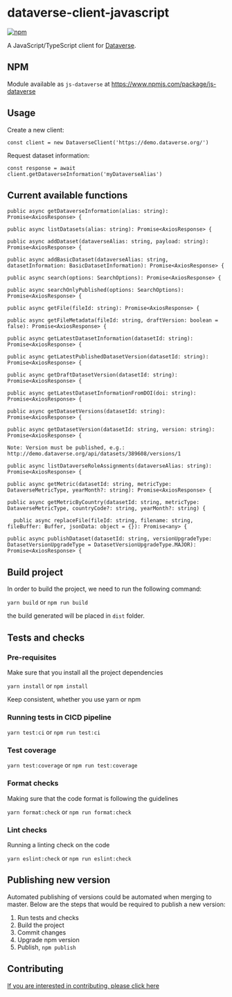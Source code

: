 # dataverse-client-javascript
[![npm](https://img.shields.io/npm/v/js-dataverse.svg)](https://www.npmjs.com/package/js-dataverse)

A JavaScript/TypeScript client for [Dataverse](http://guides.dataverse.org/en/latest/api/).

## NPM
Module available as `js-dataverse` at https://www.npmjs.com/package/js-dataverse

## Usage
Create a new client:
```
const client = new DataverseClient('https://demo.dataverse.org/')
```

Request dataset information:
```
const response = await client.getDataverseInformation('myDataverseAlias')
```

## Current available functions
`public async getDataverseInformation(alias: string): Promise<AxiosResponse> {`

`public async listDatasets(alias: string): Promise<AxiosResponse> {`

`public async addDataset(dataverseAlias: string, payload: string): Promise<AxiosResponse> {`

`public async addBasicDataset(dataverseAlias: string, datasetInformation: BasicDatasetInformation): Promise<AxiosResponse> {`

`public async search(options: SearchOptions): Promise<AxiosResponse> {`

`public async searchOnlyPublished(options: SearchOptions): Promise<AxiosResponse> {`

`public async getFile(fileId: string): Promise<AxiosResponse> {`

`public async getFileMetadata(fileId: string, draftVersion: boolean = false): Promise<AxiosResponse> {`

`public async getLatestDatasetInformation(datasetId: string): Promise<AxiosResponse> {`

`public async getLatestPublishedDatasetVersion(datasetId: string): Promise<AxiosResponse> {`

`public async getDraftDatasetVersion(datasetId: string): Promise<AxiosResponse> {`

`public async getLatestDatasetInformationFromDOI(doi: string): Promise<AxiosResponse> {`

`public async getDatasetVersions(datasetId: string): Promise<AxiosResponse> {`

```
public async getDatasetVersion(datasetId: string, version: string): Promise<AxiosResponse> {

Note: Version must be published, e.g.:
http://demo.dataverse.org/api/datasets/389608/versions/1
```

`public async listDataverseRoleAssignments(dataverseAlias: string): Promise<AxiosResponse> {`

`public async getMetric(datasetId: string, metricType: DataverseMetricType, yearMonth?: string): Promise<AxiosResponse> {`

`public async getMetricByCountry(datasetId: string, metricType: DataverseMetricType, countryCode?: string, yearMonth?: string) {`

`  public async replaceFile(fileId: string, filename: string, fileBuffer: Buffer, jsonData: object = {}): Promise<any> {`

`public async publishDataset(datasetId: string, versionUpgradeType: DatasetVersionUpgradeType = DatasetVersionUpgradeType.MAJOR): Promise<AxiosResponse> {`

## Build project

In order to build the project, we need to run the following command:

`yarn build` or `npm run build`

the build generated will be placed in `dist` folder.

## Tests and checks

### Pre-requisites
Make sure that you install all the project dependencies

`yarn install` or `npm install`

Keep consistent, whether you use yarn or npm

### Running tests in CICD pipeline

`yarn test:ci` or `npm run test:ci`

### Test coverage

`yarn test:coverage` or `npm run test:coverage`

### Format checks
Making sure that the code format is following the guidelines

`yarn format:check` or `npm run format:check`

### Lint checks
Running a linting check on the code

`yarn eslint:check` or `npm run eslint:check`


## Publishing new version

Automated publishing of versions could be automated when merging to master. Below are the steps that would be required to publish a new version:

1. Run tests and checks
2. Build the project
3. Commit changes
4. Upgrade npm version
5. Publish, `npm publish`

## Contributing
[If you are interested in contributing, please click here](/CONTRIBUTING.md)